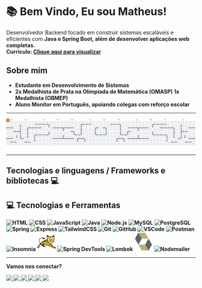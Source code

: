 # 📚  Bem Vindo, Eu sou Matheus!

<p align="left">
 Desenvolvedor Backend focado em construir sistemas escaláveis e eficientes com <strong>Java<strong> e <strong>Spring Boot<strong>, além de desenvolver aplicações web completas.
  <br>
  <strong>Currículo:</strong> <a href="https://drive.google.com/file/d/1kTN8UHQajSkaluWsP-ygOiLeNXNXJnCs/view?usp=sharing" target="_blank" rel="noopener noreferrer">Clique aqui para visualizar</a>
</p>


## Sobre mim

- Estudante em Desenvolvimento de Sistemas
- 2x Medalhista de Prata na Olimpíada de Matemática (OMASP) 1x Medalhista (OBMEP)
- Aluno Monitor em Português, apoiando colegas com reforço escolar

---
<picture>
  <source media="(prefers-color-scheme: dark)" srcset="https://raw.githubusercontent.com/MartnsProjetos/MartnsProjetos/output/pacman-contribution-graph-dark.svg">
  <source media="(prefers-color-scheme: light)" srcset="https://raw.githubusercontent.com/MartnsProjetos/MartnsProjetos/output/pacman-contribution-graph.svg">
  <img alt="Pacman contribution graph" src="https://raw.githubusercontent.com/MartnsProjetos/MartnsProjetos/output/pacman-contribution-graph.svg">
</picture>

---

## Tecnologias e linguagens / Frameworks e bibliotecas 💻

## 💻 Tecnologias e Ferramentas

<p align="left">
  <!-- Linguagens e Bancos -->
  <img src="https://skillicons.dev/icons?i=html" alt="HTML" width="50" height="50"/>
  <img src="https://skillicons.dev/icons?i=css" alt="CSS" width="50" height="50"/>
  <img src="https://skillicons.dev/icons?i=js" alt="JavaScript" width="50" height="50"/>
  <img src="https://skillicons.dev/icons?i=java" alt="Java" width="50" height="50"/>
  <img src="https://skillicons.dev/icons?i=nodejs" alt="Node.js" width="50" height="50"/>
  <img src="https://skillicons.dev/icons?i=mysql" alt="MySQL" width="50" height="50"/>
  <img src="https://skillicons.dev/icons?i=postgresql" alt="PostgreSQL" width="50" height="50"/>
  
  <!-- Frameworks e Bibliotecas -->
  <img src="https://skillicons.dev/icons?i=spring" alt="Spring" width="50" height="50"/>
  <img src="https://skillicons.dev/icons?i=express" alt="Express" width="50" height="50"/>
  <img src="https://skillicons.dev/icons?i=tailwind" alt="TailwindCSS" width="50" height="50"/>
  
  <!-- Ferramentas -->
  <img src="https://skillicons.dev/icons?i=git" alt="Git" width="50" height="50"/>
  <img src="https://skillicons.dev/icons?i=github" alt="GitHub" width="50" height="50"/>
  <img src="https://skillicons.dev/icons?i=vscode" alt="VSCode" width="50" height="50"/>
  <img src="https://skillicons.dev/icons?i=postman" alt="Postman" width="50" height="50"/>
  
  <!-- Outros -->
  <img src="https://raw.githubusercontent.com/simple-icons/simple-icons/develop/icons/insomnia.svg" alt="Insomnia" width="50" height="50"/>
  <img src="https://raw.githubusercontent.com/devicons/devicon/master/icons/tomcat/tomcat-original.svg" alt="Apache Tomcat" width="50" height="50"/>
  <img src="https://raw.githubusercontent.com/simple-icons/simple-icons/develop/icons/spring.svg" alt="Spring DevTools" width="50" height="50"/>
  <img src="https://raw.githubusercontent.com/simple-icons/simple-icons/develop/icons/lombok.svg" alt="Lombok" width="50" height="50"/>
  <img src="https://raw.githubusercontent.com/devicons/devicon/master/icons/hibernate/hibernate-original.svg" alt="JPA / Hibernate / JPQL" width="50" height="50"/>
  <img src="https://www.vectorlogo.zone/logos/nodemailer/nodemailer-icon.svg" alt="Nodemailer" width="50" height="50"/>
</p>






<!-- Container flexível para ajustar imagem e texto lado a lado no PC e empilhado no celular -->


  <!-- Imagem com tamanho responsivo e alinhada à esquerda no PC -->


  <!-- Texto com largura flexível, alinhado à esquerda -->


<hr>

<p align="left">
  Vamos nos conectar?
</p>

<p align="left">
  <a href="mailto:mtz.martinss03@gmail.com" title="Gmail">
    <img src="https://img.shields.io/badge/-Gmail-FF0000?style=flat-square&labelColor=FF0000&logo=gmail&logoColor=white"/>
  </a>
  <a href="https://www.linkedin.com/in/matheusmartnsdeveloper/" title="LinkedIn">
    <img src="https://img.shields.io/badge/-Linkedin-0e76a8?style=flat-square&logo=Linkedin&logoColor=white"/>
  </a>
  <a href="https://martins-dev.netlify.app" title="Portfólio">
    <img src="https://img.shields.io/badge/-Portfólio-008080?style=flat-square&logo=appveyor&logoColor=white"/>
  </a>
  <a href="https://www.tiktok.com/@martnsprojetos?lang=pt-BR" title="TikTok">
    <img src="https://img.shields.io/badge/-TikTok-000000?style=flat-square&logo=tiktok&logoColor=white"/>
  </a>
  <a href="https://www.instagram.com/martns_.dev" title="Instagram">
    <img src="https://img.shields.io/badge/-Instagram-E4405F?style=flat-square&logo=instagram&logoColor=white"/>
  </a>
  <a href="https://wa.me/5511963822159" title="WhatsApp">
    <img src="https://img.shields.io/badge/-WhatsApp-25D366?style=flat-square&labelColor=25D366&logo=whatsapp&logoColor=white"/>
  </a>
</p>




